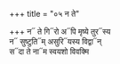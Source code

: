 +++
title = "०५ न ते"

+++
न᳓ ते गि᳓रो अ᳓पि मृष्ये तुर᳓स्य  
न᳓ सुष्टुति᳓म् असुरि᳓यस्य विद्वा᳓न्  
स᳓दा ते ना᳓म स्वयशो विवक्मि